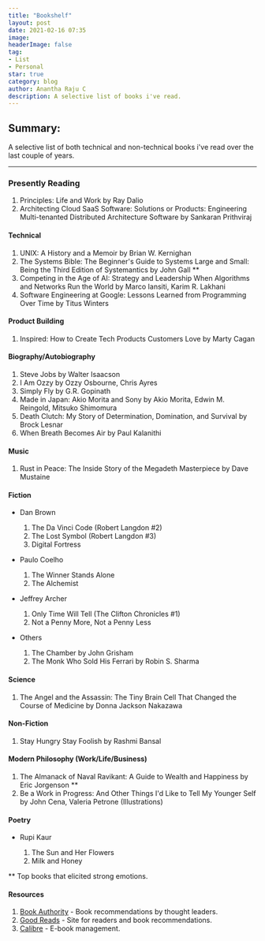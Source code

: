 ```yaml
---
title: "Bookshelf"
layout: post
date: 2021-02-16 07:35
image: 
headerImage: false
tag:
- List
- Personal
star: true
category: blog
author: Anantha Raju C
description: A selective list of books i've read.
---
```


## Summary:

A selective list of both technical and non-technical books i've read over the last couple of years.

---

### Presently Reading

1. Principles: Life and Work by Ray Dalio 
2. Architecting Cloud SaaS Software: Solutions or Products: Engineering Multi-tenanted Distributed Architecture Software by Sankaran Prithviraj

#### Technical

1. UNIX: A History and a Memoir by Brian W. Kernighan
2. The Systems Bible: The Beginner's Guide to Systems Large and Small: Being the Third Edition of Systemantics by John Gall **  
3. Competing in the Age of AI: Strategy and Leadership When Algorithms and Networks Run the World by Marco Iansiti, Karim R. Lakhani
4. Software Engineering at Google: Lessons Learned from Programming Over Time by Titus Winters

#### Product Building

1. Inspired: How to Create Tech Products Customers Love by Marty Cagan

#### Biography/Autobiography

1. Steve Jobs by Walter Isaacson 
2. I Am Ozzy by Ozzy Osbourne, Chris Ayres
3. Simply Fly by G.R. Gopinath
4. Made in Japan: Akio Morita and Sony by Akio Morita, Edwin M. Reingold, Mitsuko Shimomura
5. Death Clutch: My Story of Determination, Domination, and Survival by Brock Lesnar
6. When Breath Becomes Air by Paul Kalanithi

#### Music

1. Rust in Peace: The Inside Story of the Megadeth Masterpiece by Dave Mustaine

#### Fiction

- Dan Brown 

	1. The Da Vinci Code (Robert Langdon #2) 
	2. The Lost Symbol (Robert Langdon #3) 
	3. Digital Fortress

- Paulo Coelho

	1. The Winner Stands Alone
	2. The Alchemist
	
- Jeffrey Archer

	1. Only Time Will Tell (The Clifton Chronicles #1) 
	2. Not a Penny More, Not a Penny Less

- Others

	1. The Chamber by John Grisham
	2. The Monk Who Sold His Ferrari by Robin S. Sharma
	
#### Science

1. The Angel and the Assassin: The Tiny Brain Cell That Changed the Course of Medicine by Donna Jackson Nakazawa	

#### Non-Fiction

1. Stay Hungry Stay Foolish by Rashmi Bansal

#### Modern Philosophy (Work/Life/Business)

1. The Almanack of Naval Ravikant: A Guide to Wealth and Happiness by Eric Jorgenson **  
2. Be a Work in Progress: And Other Things I'd Like to Tell My Younger Self by John Cena, Valeria Petrone (Illustrations)

#### Poetry

- Rupi Kaur

	1. The Sun and Her Flowers
	2. Milk and Honey

** Top books that elicited strong emotions. 

#### Resources

1. <a href="https://bookauthority.org/">Book Authority</a> - Book recommendations by thought leaders.
2. <a href="https://www.goodreads.com/">Good Reads</a> - Site for readers and book recommendations. 
2. <a href="https://calibre-ebook.com/">Calibre</a> - E-book management. 